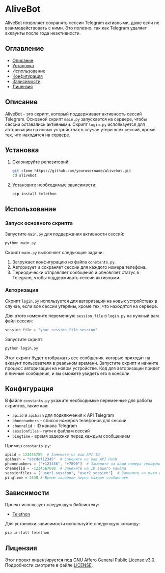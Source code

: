 
# AliveBot

AliveBot позволяет сохранять сессии Telegram активными, даже если не взаимодействовать с ними. Это полезно, так как Telegram удаляет аккаунты после года неактивности.

## Оглавление

- [Описание](#описание)
- [Установка](#установка)
- [Использование](#использование)
- [Конфигурация](#конфигурация)
- [Зависимости](#зависимости)
- [Лицензия](#лицензия)

## Описание

AliveBot - это скрипт, который поддерживает активность сессий Telegram. Основной скрипт `main.py` запускается на сервере, чтобы сессии оставались активными. Скрипт `login.py` используется для авторизации на новых устройствах в случае утери всех сессий, кроме тех, что находятся на сервере.

## Установка

1. Склонируйте репозиторий:

    ```bash
    git clone https://github.com/yourusername/alivebot.git
    cd alivebot
    ```

2. Установите необходимые зависимости:

    ```bash
    pip install telethon
    ```

## Использование

### Запуск основного скрипта

Запустите `main.py` для поддержания активности сессий:

```bash
python main.py
```

Скрипт `main.py` выполняет следующие задачи:
1. Загружает конфигурацию из файла `constants.py`.
2. Авторизует и сохраняет сессии для каждого номера телефона.
3. Периодически отправляет сообщения и обновляет статус в Telegram, чтобы поддерживать сессии активными.

### Авторизация

Скрипт `login.py` используется для авторизации на новых устройствах в случае, если все сессии утеряны, кроме тех, что находятся на сервере.

Для этого измените переменную `session_file` в `login.py` на нужный вам файл сессии:

```python
session_file = "your_session_file.session"
```

Запустите скрипт:

```bash
python login.py
```

Этот скрипт будет отображать все сообщения, которые приходят на аккаунт пользователя в реальном времени. Запустите скрипт и начните процесс авторизации на новом устройстве. Код для авторизации придет в личные сообщения, и вы сможете увидеть его в консоли.

## Конфигурация

В файле `constants.py` укажите необходимые переменные для работы скриптов, такие как:

- `apiid` и `apihash` для подключения к API Telegram
- `phonenumbers` - список номеров телефонов для сессий
- `channelid` - ID канала Telegram
- `sessionfiles` - пути к файлам сессий
- `pingtime` - время задержки перед каждым сообщением

Пример `constants.py`:

```python
apiid = 123456789  # Замените на ваш API ID
apihash = "abcdef12345"  # Замените на ваш API Hash
phonenumbers = ["+123456", "+7890"]  # Замените на ваши номера телефонов
channelid = -1234567890  # Замените на ID вашего канала
sessionfiles = ["user1.session", "user2.session"]  # Замените на пути к вашим файлам сессий
pingtime = 3600 # Время задержки перед каждым сообщением
```

## Зависимости

Проект использует следующую библиотеку:
- [Telethon](https://pypi.org/project/Telethon/)

Для установки зависимости используйте следующую команду:

```bash
pip install telethon
```

## Лицензия

Этот проект лицензируется под GNU Affero General Public License v3.0. Подробности смотрите в файле [LICENSE](LICENSE).
